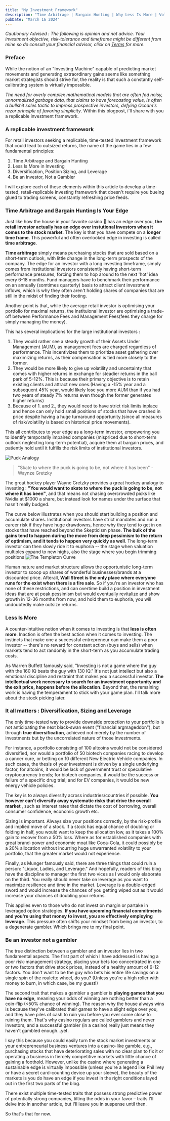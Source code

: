 ```yaml
---
title: "My Investment Framework"
description: "Time Arbitrage | Bargain Hunting | Why Less Is More | Vol, Size, Leverage | Gambler or Investor "
pubDate: "March 16 2024"
---
```


*Cautionary Advised : 
The following is opinion and not advice. Your investment objective, risk-tolerance and timeframe might be different from mine so do consult your financial advisor, click on [Terms](/terms) for more.*

### Preface
While the notion of an "Investing Machine" capable of predicting market movements and generating extraordinary gains seems like something market strategists should strive for, the reality is that such a constantly self-calibrating system is virtually impossible.

_The need for overly complex mathematical models that are often fed noisy, unnormalized garbage data, that claims to have forecasting value, is often a bullshit sales tactic to impress prospective investors, defying Occam's razor principle of favoring simplicity_. Within this blogpost, i'll share with you a replicable investment framework.

### A replicable investment framework
For retail investors seeking a replicable, time-tested investment framework that could lead to outsized returns, the name of the game lies in a few fundamental principles:

1. Time Arbitrage and Bargain Hunting
2. Less Is More in Investing
3. Diversification, Position Sizing, and Leverage
4. Be an Investor, Not a Gambler

I will explore each of these elements within this article to develop a time-tested, retail-replicable investing framework that doesn't require you bueing glued to trading screens, constantly refreshing price feeds.

### Time Arbitrage and Bargain Hunting Is Your Edge
Just like how the house in your favorite casino 🎰 has an edge over you, **the retail investor actually has an edge over instutional investors when it comes to the stock market**. The key is that you have compete on a **longer time frame**. This powerful and often overlooked edge in investing is called **time arbitrage**. 

**Time arbitrage** simply means purchasing stocks that are sold based on a short-term outlook, with little change in the long-term prospects of the company. The edge for an investor with a long investing timeframe, simply comes from institutional investors consistently having short-term performance pressures, forcing them to hop around to the next 'hot' idea every 6-18 months. Fund managers have to benchmark their performance on an annually (somtimes quarterly) basis to attract client investment inflows, which is why they often aren't holding shares of companies that are still in the midst of finding their footing.

Another point is that, while the average retail investor is optimising your portfolio for maximal returns, the instituional investor are optimising a trade-off between Performance Fees and Management Fees(fees they charge for simply managing the money). 

This has several implications for the large institutional investors : 
1. They would rather see a steady growth of their Assets Under Management (AUM), as management fees are charged regardless of performance. This incentivizes them to prioritize asset gathering over maximizing returns, as their compensation is tied more closely to the former.
2. They would be more likely to give up volatility and uncertainty that comes with higher returns in exchange for steadier returns in the ball park of 5-12%. This is because their primary objective is to retain existing clients and attract new ones.(Having a -15% year and a subsequent 45% year, would likely lose you more AUM than if you had two years of steady 7% returns even though the former generates higher returns)
3. Because of 1. and 2., they would need to have strict risk limits inplace and hence can only hold small positions of stocks that have crashed in price despite having a huge turnaround opportunity.(since all measures of risk/volatility is based on historical price movements).

This all contributes to your edge as a long-term investor, empowering you to identify temporarily impaired companies (mispriced due to short-term outlook neglecting long-term potential), acquire them at bargain prices, and patiently hold until it fulfills the risk limits of institutional investors.





![Puck Analogy](../../../public/puck-analogy.png)

> "Skate to where the puck is going to be, not where it has been" - Waynze Gretzky



The great hockey player Wayne Gretzky provides a great hockey analogy to investing : **"You would want to skate to where the puck is going to be, not where it has been"**, and that means not chasing overcrowded picks like Nvidia at $1000 a share, but instead look for names under the surface that hasn't really budged.



The curve below illustrates when you should start building a position and accumulate shares. Institutional investors have strict mandates and run a career risk if they have huge drawdowns, hence why they tend to get in on stocks that have reached beyond the Skepticism phase.  **The bulk of the gains tend to happen during the move from deep pessimism to the return of optimism, and it tends to happen very quickly as well**. The long-term investor can then slowly ride it to euphoria -- the stage when valuation multiples expand to new highs, also the stage where you begin trimming positions
![The Templeton Curve](../../../public/euphoria.png)

 Human nature and market structure allows the opportunistic long-term investor to scoop up shares of wonderful businesses/brands at a discounted price. Afterall, **Wall Street is the only place where everyone runs for the exist when there is a fire sale**.
So if you're an investor who has none of these restrictions, and can overtime build a position in investment ideas that are at peak pessimism but would eventually revitalize and show growth in 12-36 months from now, and hold them to euphoria, you will undoubtedly make outsize returns.

### Less Is More 
A counter-intuitive notion when it comes to investing is that **less is often more**. Inaction is often the best action when it comes to investing. The instincts that make one a successful entrepreneur can make them a poor investor -- there's no reward for constant action (buys and sells) when markets tend to act randomly in the short-term as you accumulate trading costs.

As Warren Buffett famously said, "Investing is not a game where the guy with the 160 IQ beats the guy with 130 IQ." It's not just intellect but also a emotional discipline and restraint that makes you a successful investor. **The intellectual work necessary to search for an investment opportunity and the exit price, happens before the allocation**. Beyond that, the remaining work is having the temperament to stick with your game plan. I'll talk more about the stock picking later.


### It all matters : Diversification, Sizing and Leverage
The only time-tested way to provide downside protection to your portfolio is not anticipating the next black-swan event ("financial argmageddon"), but through **true diversification**, achieved not merely by the number of investments but by the uncorrelated nature of those investments. 

For instance, a portfolio consisting of 100 altcoins would not be considered diversified, nor would a portfolio of 50 biotech companies racing to develop a cancer cure, or betting on 10 different New Electric Vehicle companies. In such cases, the thesis of your investment is driven by a single underlying factor, for altcoins, it would be lack of government trust or speculative cryptocurrency trends; for biotech companies, it would be the success or failure of a specific drug trial; and for EV companies, it would be new energy vehicle policies.  

The key is to always diversify across industries/countries if possible. **You however can't diversify away systematic risks that drive the overall market** , such as interest rates that dictate the cost of borrowing, overall consumer confidence, economic growth etc.

Sizing is important. Always size your positions correctly, by the risk-profile and implied move of a stock. If a stock has equal chance of doubling or folding in half, you would want to keep the allocation low, as it takes a 100% gain to recover from a 50% loss. Where as for established companies with great brand-power and economic moat like Coca-Cola, it could possibly be a 20% allocation without incurring huge unwarranted volatility to your portfolio, that the greater market would not experience.

Finally, as Munger famously said, there are three things that could ruin a person: "Liquor, Ladies, and Leverage." And hopefully, readers of this blog have the discipline to manager the first two vices as I would only elaborate on the third. You really should never take on leverage as you want to maximize resilience and time in the market. Leverage is a double-edged sword and would increase the chances of you getting wiped out as it would increase your chances of doubling your returns. 

This applies even to those who do not invest on margin or partake in leveraged option strategies. **If you have upcoming financial commitments and you're using that money to invest, you are effectively employing leverage**. This pressure often shifts your mindset from being an investor, to a degenerate gambler. Which brings me to my final point.


### Be an investor not a gambler

The true distinction between a gambler and an investor lies in two fundamental aspects. The first part of which I have addressed is having a poor risk-management strategy, placing your bets too concentrated in one or two factors that drive stock prices, instead of a healthy amount of 6-12 factors. You don't want to be the guy who bets his entire life savings on a single spin of the roulette wheel, do you? (Unless you're a high roller with money to burn, in which case, be my guest!)

The second trait that makes a gambler a gambler is **playing games that you have no edge**, meaning your odds of winning are nothing better than a coin-flip (<50% chance of winning). The reason why the house always wins is because they've calibrated their games to have a slight edge over you, and they have piles of cash to ruin you before you ever come close to ruining them. That's why casino regulars are called gamblers and never investors, and a successful gambler (in a casino) really just means they haven't gambled enough...yet. 

I say this because you could easily turn the stock market investments or your entrepreneurial business ventures into a casino-like gamble, e.g., purchasing stocks that have deteriorating sales with no clear plan to fix it or operating a business in fiercely competitive markets with little chance of gaining a foothold. However, unlike the casino where generating a sustainable edge is virtually impossible (unless you're a legend like Phil Ivey or have a secret card-counting device up your sleeve), the beauty of the markets is you do have an edge if you invest in the right conditions layed out in the first two parts of the blog. 

There exist multiple time-tested traits that possess strong predictive power of potentially strong companies, tilting the odds in your favor – traits I'll delve into in another article, but I'll leave you in suspense until then.

So that's that for now.




